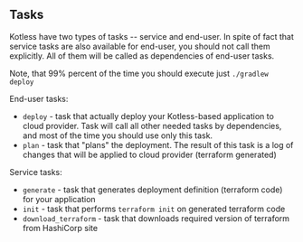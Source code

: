 ## Tasks

Kotless have two types of tasks -- service and end-user. In spite of fact that service
tasks are also available for end-user, you should not call them explicitly. All of them will
be called as dependencies of end-user tasks.

Note, that 99% percent of the time you should execute just `./gradlew deploy`

End-user tasks:
* `deploy` - task that actually deploy your Kotless-based application to cloud provider.
   Task will call all other needed tasks by dependencies, and most of the time you should use
   only this task.
* `plan` - task that "plans" the deployment. The result of this task is a log of changes
   that will be applied to cloud provider (terraform generated)

Service tasks:
* `generate` - task that generates deployment definition (terraform code) for your application
* `init` - task that performs `terraform init` on generated terraform code
* `download_terraform` - task that downloads required version of terraform from HashiCorp site

